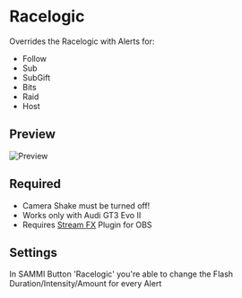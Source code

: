 # Racelogic
Overrides the Racelogic with Alerts for:
 - Follow
 - Sub
 - SubGift
 - Bits
 - Raid
 - Host

## Preview
![Preview](https://i.imgur.com/ZnrnXmn.png)

## Required
 - Camera Shake must be turned off!
 - Works only with Audi GT3 Evo II
 - Requires [Stream FX](https://obsproject.com/forum/resources/streamfx-for-obs%C2%AE-studio.578/) Plugin for OBS

## Settings
In SAMMI Button 'Racelogic' you're able to change the Flash Duration/Intensity/Amount for every Alert
